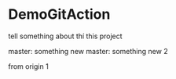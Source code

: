 # DemoGitAction

tell something about thí this project 

master: something new
master: something new 2

from origin 1
